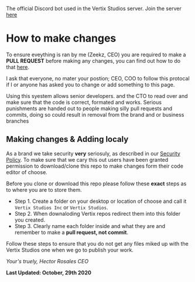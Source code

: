 
The official Discord bot used in the Vertix Studios server. Join the server [here](https://discord.gg/TwmdQyK)

# How to make changes

To ensure eveything is ran by me (Zeekz, CEO) you are required to make a **PULL REQUEST** before making any changes, you can find out how to do that [here](https://opensource.com/article/19/7/create-pull-request-github). 

I ask that everyone, no mater your postion; CEO, COO to follow this protocal if I or anyone has asked you to change or add something to this page. 

Using this syestem allows senior developers. and the CTO to read over and make sure that the code is correct, formated and works. Serious punishments are handed out to people making silly pull requests and commits, doing so could result in removal from the brand and or business branches 

## Making changes & Adding localy

As a brand we take security **very** seriosuly, as described in our [Security Policy](https://docs.vertixstudios.com/). To make sure that we cary this out users have been granted permission to download/clone this repo to make changes form their code editor of choose. 

Before you clone or download this repo please follow these **exact** steps as to where you are to store them.

- Step 1. Create a folder on your desktop or location of choose and call it `Vertix Studios Inc` or `Vertix Studios`.
- Step 2. When downaloding Vertix repos redirect them into this folder you created.
- Step 3. Clearly name each folder inside and what they are and remember to make a **pull request, not commit**.

Follow these steps to ensure that you do not get any files miked up with the Vertix Studios one when we go to publish your work.

*Your's truely, Hector Rosales CEO*

**Last Updated: October, 29th 2020**
